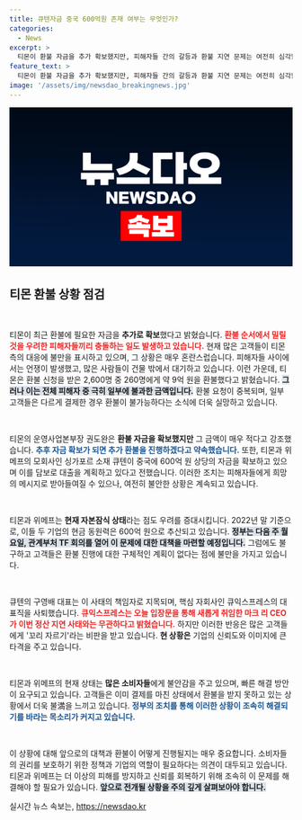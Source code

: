 ```yaml
---
title: 큐텐자금 중국 600억원 존재 여부는 무엇인가?
categories:
  - News
excerpt: >
  티몬이 환불 자금을 추가 확보했지만, 피해자들 간의 갈등과 환불 지연 문제는 여전히 심각합니다. 무더위 속에서 환불을 기다리는 고객들의 불만이 고조되는 가운데, 큐텐 대표는 사퇴하고 정부는 대책 회의를 개최할 예정입니다. 고객들의 분노가 어디까지 이어질지 주목하세요!
feature_text: >
  티몬이 환불 자금을 추가 확보했지만, 피해자들 간의 갈등과 환불 지연 문제는 여전히 심각합니다. 무더위 속에서 환불을 기다리는 고객들의 불만이 고조되는 가운데, 큐텐 대표는 사퇴하고 정부는 대책 회의를 개최할 예정입니다. 고객들의 분노가 어디까지 이어질지 주목하세요!
image: '/assets/img/newsdao_breakingnews.jpg'
---
```


<p><img src="/assets/img/newsdao_breakingnews.jpg" alt="flaretime 속보" /></p>

<h2 data-ke-size="size26">티몬 환불 상황 점검</h2>

<p data-ke-size="size16">&nbsp;</p>

<p>티몬이 최근 환불에 필요한 자금을 <b>추가로 확보</b>했다고 밝혔습니다. <b><span style="color: #ee2323;">환불 순서에서 밀릴 것을 우려한 피해자들끼리 충돌하는 일도 발생하고 있습니다.</span></b> 현재 많은 고객들이 티몬 측의 대응에 불만을 표시하고 있으며, 그 상황은 매우 혼란스럽습니다. 피해자들 사이에서는 언쟁이 발생했고, 많은 사람들이 건물 밖에서 대기하고 있습니다. 이런 가운데, 티몬은 환불 신청을 받은 2,600명 중 260명에게 약 9억 원을 환불했다고 밝혔습니다. <b><span style="background-color: #21538527;">그러나 이는 전체 피해자 중 극히 일부에 불과한 금액입니다.</span></b> 환불 요청이 중복되며, 일부 고객들은 다르게 결제한 경우 환불이 불가능하다는 소식에 더욱 실망하고 있습니다.</p></p>

<p data-ke-size="size16">&nbsp;</p>

<p>티몬의 운영사업본부장 권도완은 <b>환불 자금을 확보했지만</b> 그 금액이 매우 적다고 강조했습니다. <b><span style="color: #1a5490;">추후 자금 확보가 되면 추가 환불을 진행하겠다고 약속했습니다.</span></b> 또한, 티몬과 위메프의 모회사인 싱가포르 소재 큐텐이 중국에 600억 원 상당의 자금을 확보하고 있으며 이를 담보로 대출을 계획하고 있다고 전했습니다. 이러한 조치는 피해자들에게 희망의 메시지로 받아들여질 수 있으나, 여전히 불안한 상황은 계속되고 있습니다.</p>

<p data-ke-size="size16">&nbsp;</p>

<p>티몬과 위메프는 <b>현재 자본잠식 상태</b>라는 점도 우려를 증대시킵니다. 2022년 말 기준으로, 이들 두 기업의 현금 동원력은 600억 원으로 추산되고 있습니다. <b><span style="background-color: #21538527;">정부는 다음 주 월요일, 관계부처 TF 회의를 열어 이 문제에 대한 대책을 마련할 예정입니다.</span></b> 그럼에도 불구하고 고객들은 환불 진행에 대한 구체적인 계획이 없다는 점에 불만을 가지고 있습니다.</p>

<p data-ke-size="size16">&nbsp;</p>

<p>큐텐의 구영배 대표는 이 사태의 책임자로 지목되며, 핵심 자회사인 큐익스프레스의 대표직을 사퇴했습니다. <b><span style="color: #ee2323;">큐익스프레스는 오늘 입장문을 통해 새롭게 취임한 마크 리 CEO가 이번 정산 지연 사태와는 무관하다고 밝혔습니다.</span></b> 하지만 이러한 반응은 많은 고객들에게 '꼬리 자르기'라는 비판을 받고 있습니다. <b>현 상황은</b> 기업의 신뢰도와 이미지에 큰 타격을 주고 있습니다.</p>

<p data-ke-size="size16">&nbsp;</p>

<p>티몬과 위메프의 현재 상태는 <b>많은 소비자들</b>에게 불안감을 주고 있으며, 빠른 해결 방안이 요구되고 있습니다. 고객들은 이미 결제를 마친 상태에서 환불을 받지 못하고 있는 상황에서 더욱 불満을 느끼고 있습니다. <b><span style="color: #1a5490;">정부의 조치를 통해 이러한 상황이 조속히 해결되기를 바라는 목소리가 커지고 있습니다.</span></b></p>

<p data-ke-size="size16">&nbsp;</p>

<p>이 상황에 대해 앞으로의 대책과 환불이 어떻게 진행될지는 매우 중요합니다. 소비자들의 권리를 보호하기 위한 정책과 기업의 역할이 필요하다는 의견이 대두되고 있습니다. 티몬과 위메프는 더 이상의 피해를 방지하고 신뢰를 회복하기 위해 조속히 이 문제를 해결해야 할 필요가 있습니다. <b><span style="background-color: #21538527;">앞으로 전개될 상황을 주의 깊게 살펴보아야 합니다.</span></b></p>
실시간 뉴스 속보는, <a href="https://newsdao.kr" rel="dofollow">https://newsdao.kr</a>


